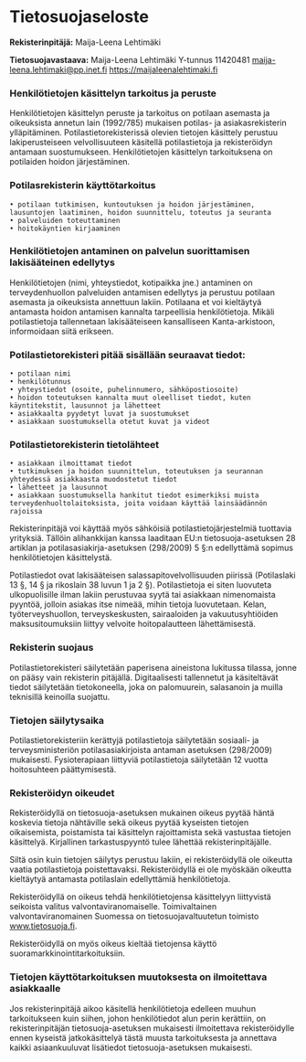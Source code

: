 # Tietosuojaseloste

**Rekisterinpitäjä:** Maija-Leena Lehtimäki

**Tietosuojavastaava:** Maija-Leena Lehtimäki
Y-tunnus 11420481 
maija-leena.lehtimaki@pp.inet.fi 
https://maijaleenalehtimaki.fi

### Henkilötietojen käsittelyn tarkoitus ja peruste

Henkilötietojen käsittelyn peruste ja tarkoitus on potilaan asemasta ja oikeuksista annetun lain (1992/785) mukaisen potilas- ja asiakasrekisterin ylläpitäminen. Potilastietorekisterissä olevien tietojen käsittely perustuu lakiperusteiseen velvollisuuteen käsitellä potilastietoja ja rekisteröidyn antamaan suostumukseen. Henkilötietojen käsittelyn tarkoituksena on potilaiden hoidon järjestäminen.

### Potilasrekisterin käyttötarkoitus

    • potilaan tutkimisen, kuntoutuksen ja hoidon järjestäminen, lausuntojen laatiminen, hoidon suunnittelu, toteutus ja seuranta
    • palveluiden toteuttaminen
    • hoitokäyntien kirjaaminen

### Henkilötietojen antaminen on palvelun suorittamisen lakisääteinen edellytys

Henkilötietojen (nimi, yhteystiedot, kotipaikka jne.) antaminen on terveydenhuollon palveluiden antamisen edellytys ja perustuu potilaan asemasta ja oikeuksista annettuun lakiin. Potilaana et voi kieltäytyä antamasta hoidon antamisen kannalta tarpeellisia henkilötietoja. Mikäli potilastietoja tallennetaan lakisääteiseen kansalliseen Kanta-arkistoon, informoidaan siitä erikseen.

### Potilastietorekisteri pitää sisällään seuraavat tiedot:

    • potilaan nimi
    • henkilötunnus
    • yhteystiedot (osoite, puhelinnumero, sähköpostiosoite)
    • hoidon toteutuksen kannalta muut oleelliset tiedot, kuten käyntitekstit, lausunnot ja lähetteet
    • asiakkaalta pyydetyt luvat ja suostumukset
    • asiakkaan suostumuksella otetut kuvat ja videot

### Potilastietorekisterin tietolähteet

    • asiakkaan ilmoittamat tiedot
    • tutkimuksen ja hoidon suunnittelun, toteutuksen ja seurannan yhteydessä asiakkaasta muodostetut tiedot
    • lähetteet ja lausunnot
    • asiakkaan suostumuksella hankitut tiedot esimerkiksi muista terveydenhuoltolaitoksista, joita voidaan käyttää lainsäädännön rajoissa

Rekisterinpitäjä voi käyttää myös sähköisiä potilastietojärjestelmiä tuottavia yrityksiä. Tällöin alihankkijan kanssa laaditaan EU:n tietosuoja-asetuksen 28 artiklan ja potilasasiakirja-asetuksen (298/2009) 5 §:n edellyttämä sopimus henkilötietojen käsittelystä.

Potilastiedot ovat lakisääteisen salassapitovelvollisuuden piirissä (Potilaslaki 13 §, 14 § ja rikoslain 38 luvun 1 ja 2 §). Potilastietoja ei siten luovuteta ulkopuolisille ilman lakiin perustuvaa syytä tai asiakkaan nimenomaista pyyntöä, jolloin asiakas itse nimeää, mihin tietoja luovutetaan. Kelan, työterveyshuollon, terveyskeskusten, sairaaloiden ja vakuutusyhtiöiden maksusitoumuksiin liittyy velvoite hoitopalautteen lähettämisestä.

### Rekisterin suojaus

Potilastietorekisteri säilytetään paperisena aineistona lukitussa tilassa, jonne on pääsy vain rekisterin pitäjällä. Digitaalisesti tallennetut ja käsiteltävät tiedot säilytetään tietokoneella, joka on palomuurein, salasanoin ja muilla teknisillä keinoilla suojattu.

### Tietojen säilytysaika

Potilastietorekisteriin kerättyjä potilastietoja säilytetään sosiaali- ja terveysministeriön potilasasiakirjoista antaman asetuksen (298/2009) mukaisesti. Fysioterapiaan liittyviä potilastietoja säilytetään 12 vuotta hoitosuhteen päättymisestä.

### Rekisteröidyn oikeudet

Rekisteröidyllä on tietosuoja-asetuksen mukainen oikeus pyytää häntä koskevia tietoja nähtäville sekä oikeus pyytää kyseisten tietojen oikaisemista, poistamista tai käsittelyn rajoittamista sekä vastustaa tietojen käsittelyä. Kirjallinen tarkastuspyyntö tulee lähettää rekisterinpitäjälle.

Siltä osin kuin tietojen säilytys perustuu lakiin, ei rekisteröidyllä ole oikeutta vaatia potilastietoja poistettavaksi. Rekisteröidyllä ei ole myöskään oikeutta kieltäytyä antamasta potilaslain edellyttämiä henkilötietoja.

Rekisteröidyllä on oikeus tehdä henkilötietojensa käsittelyyn liittyvistä seikoista valitus valvontaviranomaiselle. Toimivaltainen valvontaviranomainen Suomessa on tietosuojavaltuutetun toimisto www.tietosuoja.fi.

Rekisteröidyllä on myös oikeus kieltää tietojensa käyttö suoramarkkinointitarkoituksiin.

### Tietojen käyttötarkoituksen muutoksesta on ilmoitettava asiakkaalle

Jos rekisterinpitäjä aikoo käsitellä henkilötietoja edelleen muuhun tarkoitukseen kuin siihen, johon henkilötiedot alun perin kerättiin, on rekisterinpitäjän tietosuoja-asetuksen mukaisesti ilmoitettava rekisteröidylle ennen kyseistä jatkokäsittelyä tästä muusta tarkoituksesta ja annettava kaikki asiaankuuluvat lisätiedot tietosuoja-asetuksen mukaisesti.
